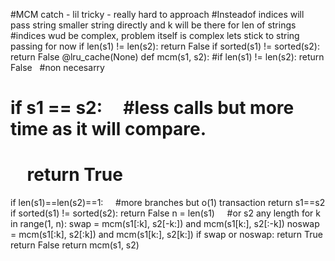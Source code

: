 #MCM catch - lil tricky - really hard to approach
#Insteadof indices will pass string smaller string directly and k will be there for len of strings
#indices wud be complex, problem itself is complex lets stick to string passing for now
if len(s1) != len(s2):
return False
if sorted(s1) != sorted(s2):
return False
@lru_cache(None)
def mcm(s1, s2):
#if len(s1) != len(s2):  return False    #non necesarry
# if s1 == s2:      #less calls but more time as it will compare.
#     return True
if len(s1)==len(s2)==1:     #more branches but o(1) transaction
return s1==s2
if sorted(s1) != sorted(s2):
return False
n = len(s1)     #or s2 any length
for k in range(1, n):
swap = mcm(s1[:k], s2[-k:]) and mcm(s1[k:], s2[:-k])
noswap = mcm(s1[:k], s2[:k]) and mcm(s1[k:], s2[k:])
if swap or noswap:
return True
return False
return mcm(s1, s2)